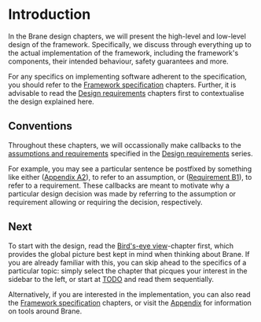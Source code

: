 # Introduction
In the Brane design chapters, we will present the high-level and low-level design of the framework. Specifically, we discuss through everything up to the actual implementation of the framework, including the framework's components, their intended behaviour, safety guarantees and more.

For any specifics on implementing software adherent to the specification, you should refer to the [Framework specification](../spec/introduction.md) chapters. Further, it is advisable to read the [Design requirements](../requirements/introduction.md) chapters first to contextualise the design explained here.


## Conventions
Throughout these chapters, we will occassionally make callbacks to the [assumptions and requirements](../requirements/requirements.md) specified in the [Design requirements](../requirements/introduction.md) series.

For example, you may see a particular sentence be postfixed by something like either ([Appendix A2](../requirements/requirements.md#assumption-a2)), to refer to an assumption, or ([Requirement B1](../requirements/requirements.md#requirement-b1)), to refer to a requirement. These callbacks are meant to motivate why a particular design decision was made by referring to the assumption or requirement allowing or requiring the decision, respectively.


## Next
To start with the design, read the [Bird's-eye view](./bird_eye.md)-chapter first, which provides the global picture best kept in mind when thinking about Brane. If you are already familiar with this, you can skip ahead to the specifics of a particular topic: simply select the chapter that picques your interest in the sidebar to the left, or start at [TODO](TODO) and read them sequentially.

Alternatively, if you are interested in the implementation, you can also read the [Framework specification](../spec/introduction.md) chapters, or visit the [Appendix](../appendix/overview.md) for information on tools around Brane.
